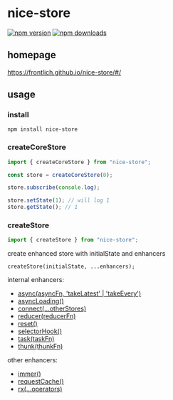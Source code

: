 # nice-store

[![npm version](https://img.shields.io/npm/v/nice-store.svg)](https://www.npmjs.com/package/nice-store)
[![npm downloads](https://img.shields.io/npm/dm/nice-store.svg)](https://www.npmjs.com/package/nice-store)

## homepage

https://frontlich.github.io/nice-store/#/

## usage

### install

`npm install nice-store`

### createCoreStore

```js
import { createCoreStore } from "nice-store";

const store = createCoreStore(0);

store.subscribe(console.log);

store.setState(1); // will log 1
store.getState(); // 1
```

### createStore

```js
import { createStore } from "nice-store";
```

create enhanced store with initialState and enhancers

`createStore(initialState, ...enhancers);`

internal enhancers:

- [async(asyncFn, 'takeLatest' | 'takeEvery')](https://frontlich.github.io/nice-store/#/zh-cn/internal-enhancer?id=async)
- [asyncLoading()](https://frontlich.github.io/nice-store/#/zh-cn/internal-enhancer?id=asyncLoading)
- [connect(...otherStores)](https://frontlich.github.io/nice-store/#/zh-cn/internal-enhancer?id=connect)
- [reducer(reducerFn)](https://frontlich.github.io/nice-store/#/zh-cn/internal-enhancer?id=reducer)
- [reset()](https://frontlich.github.io/nice-store/#/zh-cn/internal-enhancer?id=reset)
- [selectorHook()](https://frontlich.github.io/nice-store/#/zh-cn/internal-enhancer?id=selectorhook)
- [task(taskFn)](https://frontlich.github.io/nice-store/#/zh-cn/internal-enhancer?id=task)
- [thunk(thunkFn)](https://frontlich.github.io/nice-store/#/zh-cn/internal-enhancer?id=thunk)

other enhancers:

- [immer()](https://frontlich.github.io/nice-store/#/zh-cn/internal-enhancer?id=immer)
- [requestCache()](https://frontlich.github.io/nice-store/#/zh-cn/internal-enhancer?id=requestCache)
- [rx(...operators)](https://frontlich.github.io/nice-store/#/zh-cn/internal-enhancer?id=rx)
